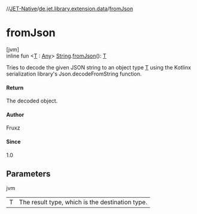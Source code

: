 //[JET-Native](../../index.md)/[de.jet.library.extension.data](index.md)/[fromJson](from-json.md)

# fromJson

[jvm]\
inline fun &lt;[T](from-json.md) : [Any](https://kotlinlang.org/api/latest/jvm/stdlib/kotlin/-any/index.html)&gt; [String](https://kotlinlang.org/api/latest/jvm/stdlib/kotlin/-string/index.html).[fromJson](from-json.md)(): [T](from-json.md)

Tries to decode the given JSON string to an object type [T](from-json.md) using the Kotlinx serialization library's Json.decodeFromString function.

#### Return

The decoded object.

#### Author

Fruxz

#### Since

1.0

## Parameters

jvm

| | |
|---|---|
| T | The result type, which is the destination type. |
